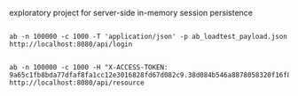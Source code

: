 exploratory project for server-side in-memory session persistence

```

ab -n 100000 -c 1000 -T 'application/json' -p ab_loadtest_payload.json http://localhost:8080/api/login


ab -n 100000 -c 1000 -H "X-ACCESS-TOKEN: 9a65c1fb8bda77dfaf8fa1cc12e3016828fd67d082c9.38d084b546a8878058320f16f8a6a13044ad8ad9ce90781ebfbaef3e8a4946be" http://localhost:8080/api/resource


```


